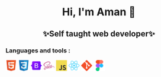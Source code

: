 <div align= "center">
  <h1>Hi, I'm Aman 👋</h1>
  <h2>✨Self taught web developer✨</h2>
</div>

<div>
  <h3>Languages and tools : </h3>
  <img src= "https://github.com/devicons/devicon/blob/master/icons/html5/html5-original.svg" title= "html" alt= "html" width= "30" height= "30">
  <img src= "https://github.com/devicons/devicon/blob/master/icons/css3/css3-original.svg" title= "css" alt="css" width= "30" height= "30">
  <img src= "https://github.com/devicons/devicon/blob/master/icons/bootstrap/bootstrap-original.svg" title= "bootstrap" alt= "bootstrap" width= "30" height= "30">
  <img src= "https://github.com/devicons/devicon/blob/master/icons/sass/sass-original.svg" title= "sass" alt= "sass" width= "30" height= "30">
  <img src= "https://github.com/devicons/devicon/blob/master/icons/javascript/javascript-original.svg" title= "javascript" alt= "javascript" width= "30" height= "30">
  <img src= "https://github.com/devicons/devicon/blob/master/icons/react/react-original.svg" title= "react" alt= "react" width= "30" height= "30">
  <img src= "https://github.com/devicons/devicon/blob/master/icons/git/git-original.svg" title= "git" alt= "git" width= "30" height= "30">
  <img src= "https://github.com/devicons/devicon/blob/master/icons/figma/figma-original.svg" title= "figma" alt= "figma" width= "30" height= "30">
</div>

<!--
**amansgz/amansgz** is a ✨ _special_ ✨ repository because its `README.md` (this file) appears on your GitHub profile.

Here are some ideas to get you started:

- 🔭 I’m currently working on ...
- 🌱 I’m currently learning ...
- 👯 I’m looking to collaborate on ...
- 🤔 I’m looking for help with ...
- 💬 Ask me about ...
- 📫 How to reach me: ...
- 😄 Pronouns: ...
- ⚡ Fun fact: ...
-->
